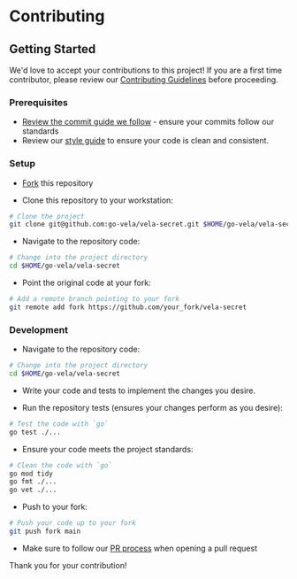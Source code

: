 # Contributing

## Getting Started

We'd love to accept your contributions to this project! If you are a first time contributor, please review our [Contributing Guidelines](https://go-vela.github.io/docs/community/contributing_guidelines/) before proceeding.

### Prerequisites

* [Review the commit guide we follow](https://chris.beams.io/posts/git-commit/#seven-rules) - ensure your commits follow our standards
* Review our [style guide](https://go-vela.github.io/docs/community/contributing_guidelines/#style-guide) to ensure your code is clean and consistent.

### Setup

* [Fork](/fork) this repository

* Clone this repository to your workstation:

```bash
# Clone the project
git clone git@github.com:go-vela/vela-secret.git $HOME/go-vela/vela-secret
```

* Navigate to the repository code:

```bash
# Change into the project directory
cd $HOME/go-vela/vela-secret
```

* Point the original code at your fork:

```bash
# Add a remote branch pointing to your fork
git remote add fork https://github.com/your_fork/vela-secret
```

### Development

* Navigate to the repository code:

```bash
# Change into the project directory
cd $HOME/go-vela/vela-secret
```

* Write your code and tests to implement the changes you desire.


* Run the repository tests (ensures your changes perform as you desire):

```bash
# Test the code with `go`
go test ./...
```

* Ensure your code meets the project standards:

```bash
# Clean the code with `go`
go mod tidy
go fmt ./...
go vet ./...
```

* Push to your fork:

```bash
# Push your code up to your fork
git push fork main
```

* Make sure to follow our [PR process](https://go-vela.github.io/docs/community/contributing_guidelines/#development-workflow) when opening a pull request

Thank you for your contribution!